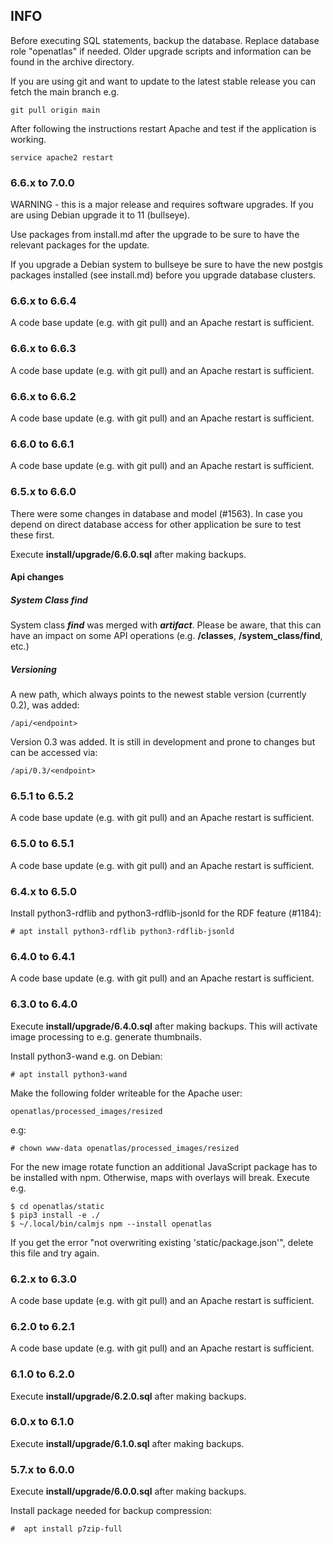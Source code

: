 ## INFO
Before executing SQL statements, backup the database. Replace database role
"openatlas" if needed. Older upgrade scripts and information can be found in
the archive directory.

If you are using git and want to update to the latest stable release you can
fetch the main branch e.g.

    git pull origin main

After following the instructions restart Apache and test if the application
is working.

    service apache2 restart

### 6.6.x to 7.0.0
WARNING - this is a major release and requires software upgrades. If you are
using Debian upgrade it to 11 (bullseye).

Use packages from install.md after the upgrade to be sure to have the relevant
packages for the update.

If you upgrade a Debian system to bullseye be sure to have the new postgis
packages installed (see install.md) before you upgrade database clusters.

### 6.6.x to 6.6.4
A code base update (e.g. with git pull) and an Apache restart is sufficient.

### 6.6.x to 6.6.3
A code base update (e.g. with git pull) and an Apache restart is sufficient.

### 6.6.x to 6.6.2
A code base update (e.g. with git pull) and an Apache restart is sufficient.

### 6.6.0 to 6.6.1
A code base update (e.g. with git pull) and an Apache restart is sufficient.

### 6.5.x to 6.6.0

There were some changes in database and model (#1563). In case you depend on
direct database access for other application be sure to test these first.

Execute **install/upgrade/6.6.0.sql** after making backups.

#### Api changes

##### System Class *find*

System class ***find*** was merged with ***artifact***. Please be aware, that
this can have an impact on some API operations (e.g. **/classes**,
**/system_class/find**, etc.)

##### Versioning

A new path, which always points to the newest stable version (currently 0.2),
was added:

    /api/<endpoint>

Version 0.3 was added. It is still in development and prone to changes but can
be accessed via:

    /api/0.3/<endpoint>

### 6.5.1 to 6.5.2
A code base update (e.g. with git pull) and an Apache restart is sufficient.

### 6.5.0 to 6.5.1
A code base update (e.g. with git pull) and an Apache restart is sufficient.

### 6.4.x to 6.5.0
Install python3-rdflib and python3-rdflib-jsonld for the RDF feature (#1184):

    # apt install python3-rdflib python3-rdflib-jsonld

### 6.4.0 to 6.4.1
A code base update (e.g. with git pull) and an Apache restart is sufficient.

### 6.3.0 to 6.4.0
Execute **install/upgrade/6.4.0.sql** after making backups. This will activate
image processing to e.g. generate thumbnails.

Install python3-wand e.g. on Debian:

    # apt install python3-wand
    
Make the following folder writeable for the Apache user:

    openatlas/processed_images/resized

e.g:

    # chown www-data openatlas/processed_images/resized
    
For the new image rotate function an additional JavaScript package has to be
installed with npm. Otherwise, maps with overlays will break. Execute e.g.

    $ cd openatlas/static
    $ pip3 install -e ./
    $ ~/.local/bin/calmjs npm --install openatlas

If you get the error "not overwriting existing 'static/package.json'",
delete this file and try again.

### 6.2.x to 6.3.0
A code base update (e.g. with git pull) and an Apache restart is sufficient.

### 6.2.0 to 6.2.1
A code base update (e.g. with git pull) and an Apache restart is sufficient.

### 6.1.0 to 6.2.0
Execute **install/upgrade/6.2.0.sql** after making backups.

### 6.0.x to 6.1.0
Execute **install/upgrade/6.1.0.sql** after making backups.

### 5.7.x to 6.0.0
Execute **install/upgrade/6.0.0.sql** after making backups.

Install package needed for backup compression:

    #  apt install p7zip-full
